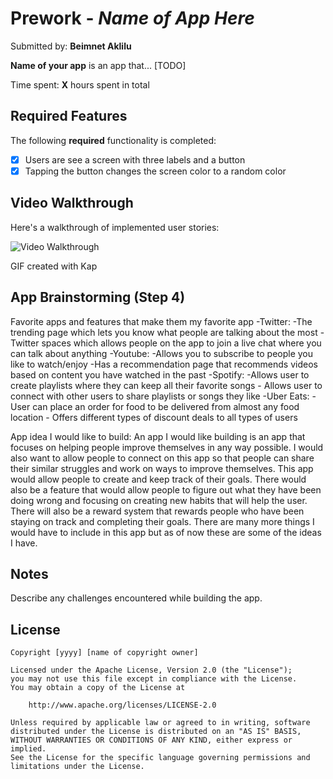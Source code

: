 # Prework - *Name of App Here*

Submitted by: **Beimnet Aklilu**

**Name of your app** is an app that... [TODO] 

Time spent: **X** hours spent in total

## Required Features

The following **required** functionality is completed:

- [x] Users are see a screen with three labels and a button
- [x] Tapping the button changes the screen color to a random color
 
## Video Walkthrough

Here's a walkthrough of implemented user stories:

<img src='http://i.imgur.com/link/to/your/gif/file.gif' title='Video Walkthrough' width='' alt='Video Walkthrough' />

<!-- Replace this with whatever GIF tool you used! -->
GIF created with Kap  
<!-- Recommended tools:
[Kap](https://getkap.co/) for macOS
[ScreenToGif](https://www.screentogif.com/) for Windows
[peek](https://github.com/phw/peek) for Linux. -->

## App Brainstorming (Step 4)
Favorite apps and features that make them my favorite app
-Twitter:
    -The trending page which lets you know what people are talking about the most
    -Twitter spaces which allows people on the app to join a live chat where you can talk about anything
-Youtube:
    -Allows you to subscribe to people you like to watch/enjoy
    -Has a recommendation page that recommends videos based on content you have watched in the past
-Spotify:
    -Allows user to create playlists where they can keep all their favorite songs
    - Allows user to connect with other users to share playlists or songs they like 
-Uber Eats:
    - User can place an order for food to be delivered from almost any food location
    - Offers different types of discount deals to all types of users

App idea I would like to build:
An app I would like building is an app that focuses on helping people improve themselves in any way possible. I would also want to allow people to connect on this app so that people can share their similar struggles and work on ways to improve themselves. This app would allow people to create and keep track of their goals. There would also be a feature that would allow people to figure out what they have been doing wrong and focusing on creating new habits that will help the user. There will also be a reward system that rewards people who have been staying on track and completing their goals. There are many more things I would have to include in this app but as of now these are some of the ideas I have.

## Notes

Describe any challenges encountered while building the app.

## License

    Copyright [yyyy] [name of copyright owner]

    Licensed under the Apache License, Version 2.0 (the "License");
    you may not use this file except in compliance with the License.
    You may obtain a copy of the License at

        http://www.apache.org/licenses/LICENSE-2.0

    Unless required by applicable law or agreed to in writing, software
    distributed under the License is distributed on an "AS IS" BASIS,
    WITHOUT WARRANTIES OR CONDITIONS OF ANY KIND, either express or implied.
    See the License for the specific language governing permissions and
    limitations under the License.
